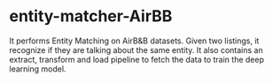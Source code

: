 # entity-matcher-AirBB
It performs Entity Matching on AirB&B datasets. 
Given two listings, it recognize if they are talking about the same entity.
It also contains an extract, transform and load pipeline to fetch the data to train the deep learning model. 

